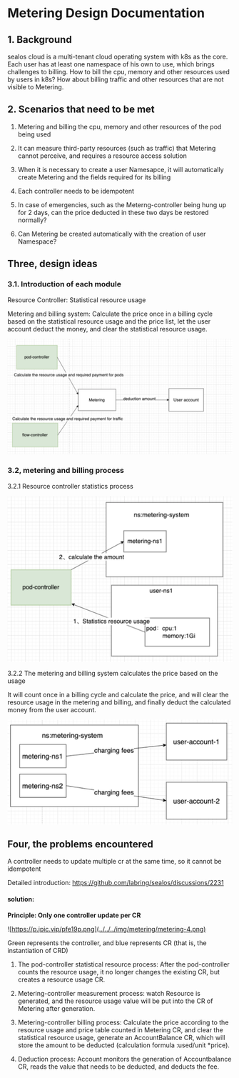 # Metering Design Documentation

## **1. Background**

sealos cloud is a multi-tenant cloud operating system with k8s as the core. Each user has at least one namespace of his own to use, which brings challenges to billing. How to bill the cpu, memory and other resources used by users in k8s? How about billing traffic and other resources that are not visible to Metering.

## 2. Scenarios that need to be met

1. Metering and billing the cpu, memory and other resources of the pod being used

2. It can measure third-party resources (such as traffic) that Metering cannot perceive, and requires a resource access solution

3. When it is necessary to create a user Namesapce, it will automatically create Metering and the fields required for its billing

3. Each controller needs to be idempotent

4. In case of emergencies, such as the Meterng-controller being hung up for 2 days, can the price deducted in these two days be restored normally?

5. Can Metering be created automatically with the creation of user Namespace?

## Three, design ideas

### 3.1. Introduction of each module

Resource Controller: Statistical resource usage

Metering and billing system: Calculate the price once in a billing cycle based on the statistical resource usage and the price list, let the user account deduct the money, and clear the statistical resource usage.

![](../../../img/metering/metering-1.png)

### 3.2, metering and billing process

3.2.1 Resource controller statistics process

![](../../../img/metering/metering-2.png)

3.2.2 The metering and billing system calculates the price based on the usage

It will count once in a billing cycle and calculate the price, and will clear the resource usage in the metering and billing, and finally deduct the calculated money from the user account.

![](../../../img/metering/metering-3.png)

## Four, the problems encountered

A controller needs to update multiple cr at the same time, so it cannot be idempotent

Detailed introduction: https://github.com/labring/sealos/discussions/2231

#### solution:

**Principle: Only one controller update per CR**

![https://p.ipic.vip/pfe19p.png](../../../img/metering/metering-4.png)

Green represents the controller, and blue represents CR (that is, the instantiation of CRD)

1. The pod-controller statistical resource process: After the pod-controller counts the resource usage, it no longer changes the existing CR, but creates a resource usage CR.

2. Metering-controller measurement process: watch Resource is generated, and the resource usage value will be put into the CR of Metering after generation.

3. Metering-controller billing process: Calculate the price according to the resource usage and price table counted in Metering CR, and clear the statistical resource usage, generate an AccountBalance CR, which will store the amount to be deducted (calculation formula :used/unit *price).

4. Deduction process: Account monitors the generation of Accountbalance CR, reads the value that needs to be deducted, and deducts the fee.